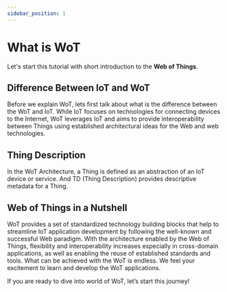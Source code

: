 ```yaml
---
sidebar_position: 1
---
```


# What is WoT

Let's start this tutorial with short introduction to the **Web of Things**.

## Difference Between IoT and WoT

Before we explain WoT, lets first talk about what is the difference between the WoT and IoT. While IoT focuses on technologies for connecting devices to the Internet, WoT leverages IoT and aims to provide interoperability between Things using established architectural ideas for the Web and web technologies.

## Thing Description

In the WoT Architecture, a Thing is defined as an abstraction of an IoT device or service. And TD (Thing Description) provides descriptive metadata for a Thing.

## Web of Things in a Nutshell

WoT provides a set of standardized technology building blocks that help to streamline IoT application development by following the well-known and successful Web paradigm. With the architecture enabled by the Web of Things, flexibility and interoperability increases especially in cross-domain applications, as well as enabling the reuse of established standards and tools. What can be achieved with the WoT is endless. We feel your excitement to learn and develop the WoT applications.

If you are ready to dive into world of WoT, let’s start this journey!
